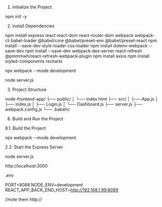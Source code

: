 1. Initialize the Project

npm init -y

2. Install Dependencies

npm install express react react-dom react-router-dom webpack webpack-cli babel-loader @babel/core @babel/preset-env @babel/preset-react
npm install --save-dev style-loader css-loader
npm install dotenv-webpack --save-dev
npm install --save-dev webpack-dev-server react-refresh @pmmmwh/react-refresh-webpack-plugin
npm install axios
npm install styled-components recharts



npx webpack --mode development

node server.js

3. Project Structure

node-frontend-app/
├── public/
│   └── index.html
├── src/
│   ├── App.js
│   ├── index.js
│   ├── Login.js
│   └── Dashboard.js
├── server.js
├── webpack.config.js
└── .babelrc

8. Build and Run the Project

8.1. Build the Project

npx webpack --mode development

2.2. Start the Express Server

node server.js


http://localhost:3000

.env

PORT=8088
NODE_ENV=development
REACT_APP_BACK_END_HOST=http://192.168.1.99:8089

//note them http://

